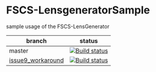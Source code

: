 # FSCS-LensgeneratorSample #

sample usage of the FSCS-LensGenerator

| branch | status |
| -------- | ------ |
| master | [![Build status](https://ci.appveyor.com/api/projects/status/woaqf96rgy152co9/branch/master?svg=true)](https://ci.appveyor.com/project/embix/fscs-lensgeneratorsample/branch/master) |
| [issue9_workaround](https://github.com/questnet/FSCS-Lensgenerator/issues/9)  | [![Build status](https://ci.appveyor.com/api/projects/status/woaqf96rgy152co9/branch/issue9_workaround?svg=true)](https://ci.appveyor.com/project/embix/fscs-lensgeneratorsample/branch/issue9_workaround) |
